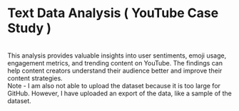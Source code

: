 # Text Data Analysis ( YouTube Case Study )
<br>
This analysis provides valuable insights into user sentiments, emoji usage, engagement metrics, and trending content on YouTube. The findings can help content creators understand their audience better and improve their content strategies.
<br>
Note - I am also not able to upload the dataset because it is too large for GitHub. However, I have uploaded an export of the data, like a sample of the dataset.
